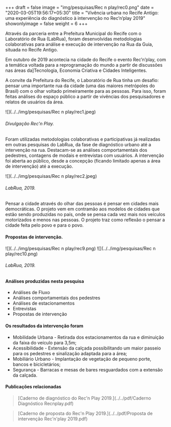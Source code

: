 +++
draft = false
image = "img/pesquisas/Rec n play/rec0.png"
date = "2020-03-05T19:56:17+05:30"
title = "Vivência urbana no Recife Antigo: uma experiência do diagnóstico à intervenção no Rec’n’play 2019"
showonlyimage = false
weight = 6
+++

Através da parceria entre a Prefeitura Municipal do Recife com o Laboratório de Rua (LabRua), foram desenvolvidas metodologias colaborativas para análise e execução de intervenção na Rua da Guia, situada no Recife Antigo.  
<!--more-->

Em outubro de 2019 acontecia na cidade do Recife o evento Rec’n’play, com a temática voltada para a reprogramação do mundo a partir de discussões nas áreas da]Tecnologia, Economia Criativa e Cidades Inteligentes.

A convite da Prefeitura do Recife, o Laboratório de Rua tinha um desafio: pensar uma importante rua da cidade (uma das maiores metrópoles do Brasil) com o olhar voltado primeiramente para as pessoas. Para isso, foram feitas análises do espaço público a partir de vivências dos pesquisadores e relatos de usuários da área.

![](../../img/pesquisas/Rec n play/rec1.jpeg)
<H6>Divulgação Rec'n Play.</H6>

Foram utilizadas metodologias colaborativas e participativas já realizadas em outras pesquisas do LabRua, da fase de diagnóstico urbano até a intervenção na rua. Destacam-se as análises comportamentais dos pedestres, contagens de modais e entrevistas com usuários. A intervenção foi aberta ao público, desde a concepção (ficando limitado apenas a área de intervenção) até a execução.

![](../../img/pesquisas/Rec n play/rec2.jpeg)
<H6>LabRua, 2019.</H6>

Pensar a cidade através do olhar das pessoas é pensar em cidades mais democráticas. O projeto vem em contramão aos modelos de cidades que estão sendo produzidas no país, onde se pensa cada vez mais nos veículos motorizados e menos nas pessoas. O projeto traz como reflexão o pensar a cidade feita pelo povo e para o povo.

 <H4>Propostas de intervenção.</H4>
![](../../img/pesquisas/Rec n play/rec9.png)
![](../../img/pesquisas/Rec n play/rec10.png)
<H6>LabRua, 2019.</H6>

#### Análises produzidas nesta pesquisa

* Análises de Fluxo
* Análises comportamentais dos pedestres
* Análises de estacionamentos
* Entrevistas
* Propostas de intervenção

#### Os resultados da intervenção foram

* Mobilidade Urbana - Retirada dos estacionamentos da rua e diminuição da faixa do veículo para 3,5m;
* Acessibilidade - Extensão da calçada possibilitando um maior passeio para os pedestres e sinalização adaptada para a área;
* Mobiliário Urbano - Implantação de vegetação de pequeno porte, bancos e bicicletários;
* Segurança - Barracas e mesas de bares resguardados com a extensão da calçada.

#### Publicações relacionadas

> [Caderno de diagnóstico do Rec'n Play 2019.](../../pdf/Caderno Diagnóstico Recnplay.pdf)

> [Caderno de proposta do Rec'n Play 2019.](../../pdf/Proposta de intervenção Rec'n'play 2019.pdf)
